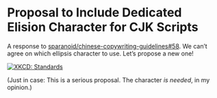 # Proposal to Include Dedicated Elision Character for CJK Scripts

A response to [sparanoid/chinese-copywriting-guidelines#58](https://github.com/sparanoid/chinese-copywriting-guidelines/issues/58). We can’t agree on which ellipsis character to use. Let’s propose a new one!

[![XKCD: Standards](https://imgs.xkcd.com/comics/standards.png)](https://xkcd.com/927/)

(Just in case: This is a serious proposal. The character *is needed*, in my opinion.)
